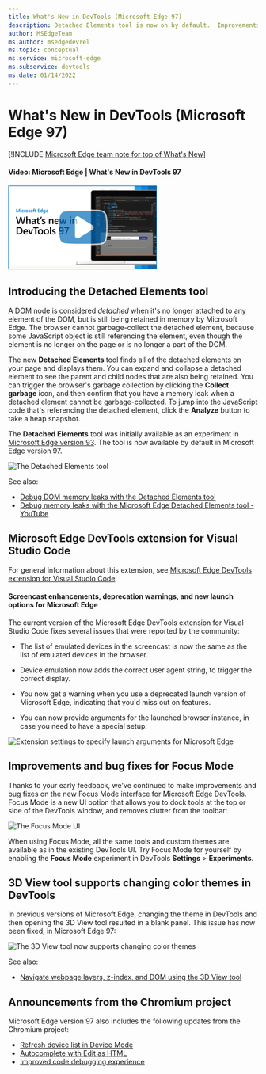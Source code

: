 ```yaml
---
title: What's New in DevTools (Microsoft Edge 97)
description: Detached Elements tool is now on by default.  Improvements and bug fixes for Focus Mode.  3D View tool now supports changing color themes in DevTools.
author: MSEdgeTeam
ms.author: msedgedevrel
ms.topic: conceptual
ms.service: microsoft-edge
ms.subservice: devtools
ms.date: 01/14/2022
---
```

# What's New in DevTools (Microsoft Edge 97)

[!INCLUDE [Microsoft Edge team note for top of What's New](../../includes/edge-whats-new-note.md)]


<!-- ------------------------------ -->
#### Video: Microsoft Edge | What's New in DevTools 97

[![Thumbnail image for video "Microsoft Edge | What's New in DevTools 97"](./devtools-images/devtools-whatsnew-97.png)](https://www.youtube.com/watch?v=qbDLtE0a_yQ)


<!-- ====================================================================== -->
## Introducing the Detached Elements tool

<!-- Title: Check out the new Detached Elements tool -->
<!-- Subtitle: The new Detached Elements tool is now available by default in Microsoft Edge 97. -->

A DOM node is considered _detached_ when it's no longer attached to any element of the DOM, but is still being retained in memory by Microsoft Edge.  The browser cannot garbage-collect the detached element, because some JavaScript object is still referencing the element, even though the element is no longer on the page or is no longer a part of the DOM.

The new **Detached Elements** tool finds all of the detached elements on your page and displays them.  You can expand and collapse a detached element to see the parent and child nodes that are also being retained.  You can trigger the browser's garbage collection by clicking the **Collect garbage** icon, and then confirm that you have a memory leak when a detached element cannot be garbage-collected.  To jump into the JavaScript code that's referencing the detached element, click the **Analyze** button to take a heap snapshot.

The **Detached Elements** tool was initially available as an experiment in [Microsoft Edge version 93](../../2021/07/devtools.md#debug-dom-node-memory-leaks-with-the-new-detached-elements-tool).  The tool is now available by default in Microsoft Edge version 97.

<!-- ![The Detached Elements tool](./devtools-images/detached-elements-tool.png) -->
<!-- image too wide to be crisp inline; solution would be undock devtools then 1 or 2 images in series (DevTools then browser).  right-click works, but reverting to lightbox for now -->

![The Detached Elements tool](./devtools-images/detached-elements-tool.png)

See also:
* [Debug DOM memory leaks with the Detached Elements tool](../../../memory-problems/dom-leaks.md)
* [Debug memory leaks with the Microsoft Edge Detached Elements tool - YouTube](https://www.youtube.com/watch?v=v2iy17ptmBk&ab_channel=MicrosoftEdge)


<!-- ====================================================================== -->
## Microsoft Edge DevTools extension for Visual Studio Code

For general information about this extension, see [Microsoft Edge DevTools extension for Visual Studio Code](../../../../visual-studio-code/microsoft-edge-devtools-extension.md).


<!-- ------------------------------ -->
#### Screencast enhancements, deprecation warnings, and new launch options for Microsoft Edge

<!-- Title: Screeencast improvements and launch options for Microsoft Edge in the Visual Studio Code extension -->
<!-- Subtitle: The correct list of emulated devices is shown for the screeencast, the correct device emulation is displayed, and there are now launch arguments for the browser. -->

The current version of the Microsoft Edge DevTools extension for Visual Studio Code fixes several issues that were reported by the community:

*  The list of emulated devices in the screencast is now the same as the list of emulated devices in the browser.

*  Device emulation now adds the correct user agent string, to trigger the correct display.

*  You now get a warning when you use a deprecated launch version of Microsoft Edge, indicating that you'd miss out on features.

*  You can now provide arguments for the launched browser instance, in case you need to have a special setup:

![Extension settings to specify launch arguments for Microsoft Edge](./devtools-images/extension-settings-launch-arguments.png)

<!-- no See also needed -->


<!-- ====================================================================== -->
## Improvements and bug fixes for Focus Mode

<!-- Title: Have you tried Focus Mode? -->
<!-- Subtitle: To de-clutter and simplify the DevTools interface to focus on debugging web apps, enable Focus Mode in DevTools settings. -->

Thanks to your early feedback, we've continued to make improvements and bug fixes on the new Focus Mode interface for Microsoft Edge DevTools.  Focus Mode is a new UI option that allows you to dock tools at the top or side of the DevTools window, and removes clutter from the toolbar:

![The Focus Mode UI](./devtools-images/focus-mode.png)

When using Focus Mode, all the same tools and custom themes are available as in the existing DevTools UI.  Try Focus Mode for yourself by enabling the **Focus Mode** experiment in DevTools **Settings** > **Experiments**.


<!-- ====================================================================== -->
## 3D View tool supports changing color themes in DevTools

<!-- Title: 3D View better integrates with different themes in DevTools -->
<!-- Subtitle: The 3D View tool now works when you select a different color theme in DevTools. -->

In previous versions of Microsoft Edge, changing the theme in DevTools and then opening the 3D View tool resulted in a blank panel.  This issue has now been fixed, in Microsoft Edge 97:

![The 3D View tool now supports changing color themes](./devtools-images/3d-view-with-color-theme.png)

See also:
* [Navigate webpage layers, z-index, and DOM using the 3D View tool](../../../3d-view/index.md)


<!-- ====================================================================== -->
## Announcements from the Chromium project

Microsoft Edge version 97 also includes the following updates from the Chromium project:

* [Refresh device list in Device Mode](https://developer.chrome.com/blog/new-in-devtools-97/#device)
* [Autocomplete with Edit as HTML](https://developer.chrome.com/blog/new-in-devtools-97/#code-completion)
* [Improved code debugging experience](https://developer.chrome.com/blog/new-in-devtools-97/#debugging)


<!-- > [!NOTE]
> Portions of this page are modifications based on work created and [shared by Google](https://developers.google.com/terms/site-policies) and used according to terms described in the [Creative Commons Attribution 4.0 International License](https://creativecommons.org/licenses/by/4.0).
> The original page for announcements from the Chromium project is [What's New in DevTools (Chrome 97)](https://developer.chrome.com/blog/new-in-devtools-97) and is authored by [Jecelyn Yeen](https://developers.google.com/web/resources/contributors#jecelynyeen) (Developer advocate working on Chrome DevTools at Google).

[![Creative Commons License](../../../../media/cc-logo/88x31.png)](https://creativecommons.org/licenses/by/4.0)
This work is licensed under a [Creative Commons Attribution 4.0 International License](https://creativecommons.org/licenses/by/4.0). -->
